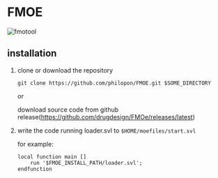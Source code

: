# FMOE

![fmotool](./img/fmotool.gif)

## installation

1. clone or download the repository

    ```
    git clone https://github.com/philopon/FMOE.git $SOME_DIRECTORY
    ```

    or

    download source code from github release(https://github.com/drugdesign/FMOe/releases/latest)


2. write the code running loader.svl to `$HOME/moefiles/start.svl`

    for example:

    ```$HOME/moefiles/start.svl
    local function main []
        run '$FMOE_INSTALL_PATH/loader.svl';
    endfunction
    ```
